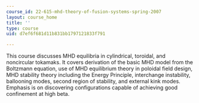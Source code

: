 ```yaml
---
course_id: 22-615-mhd-theory-of-fusion-systems-spring-2007
layout: course_home
title: ''
type: course
uid: d7ef6f681d11b831bb1797121833f791

---
```

This course discusses MHD equilibria in cylindrical, toroidal, and noncircular tokamaks. It covers derivation of the basic MHD model from the Boltzmann equation, use of MHD equilibrium theory in poloidal field design, MHD stability theory including the Energy Principle, interchange instability, ballooning modes, second region of stability, and external kink modes. Emphasis is on discovering configurations capable of achieving good confinement at high beta.
